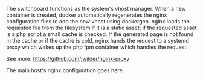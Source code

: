 The switchboard functions as the system's vhost manager.  When a new container is created, docker automatically regenerates the nginx configuration files to add the new vhost using dockergen. nginx loads the requested file from the filesystem if it is a static asset; if the requested asset is a php script a small cache is checked. If the generated page is not found in the cache or if the cache is cold, nginx hands the request to a systemd proxy which wakes up the php fpm container which handles the request.

See more: https://github.com/jwilder/nginx-proxy

The main host's nginx configuration goes here.